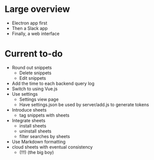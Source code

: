# Large overview

- Electron app first
- Then a Slack app
- Finally, a web interface

# Current to-do

- Round out snippets
	- Delete snippets
	- Edit snippets
- Add the time to each backend query log
- Switch to using Vue.js
- Use settings
	- Settings view page
	- Have settings.json be used by server/add.js to generate tokens
- Introduce sheets
	- tag snippets with sheets
- Integrate sheets
	- install sheets
	- uninstall sheets
	- filter searches by sheets
- Use Markdown formatting
- cloud sheets with eventual consistency
	- (!!!) (the big boy)

